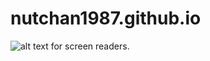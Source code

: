 # nutchan1987.github.io
![alt text for screen readers](/path/to/31195.jpg "Text to show on mouseover").
